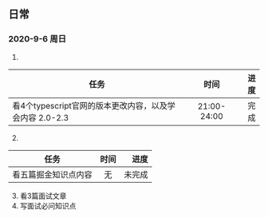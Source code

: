 ## 日常

### 2020-9-6 周日
 1.
任务|时间|进度
--|:--:|--:
看4个typescript官网的版本更改内容，以及学会内容 2.0-2.3|21:00-24:00|完成


 2.
任务|时间|进度
---|:---:|---:
看五篇掘金知识点内容|无|未完成
 3. 看3篇面试文章
 4. 写面试必问知识点
